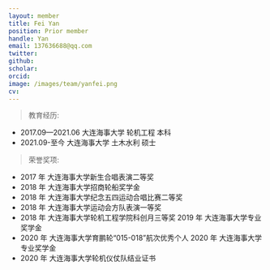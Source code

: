 ```yaml
---
layout: member
title: Fei Yan
position: Prior member
handle: Yan
email: 137636688@qq.com
twitter: 
github: 
scholar:
orcid: 
image: /images/team/yanfei.png
cv: 
---
```



> 教育经历:

- 2017.09—2021.06 大连海事大学 轮机工程 本科
- 2021.09-至今 大连海事大学 土木水利 硕士

> 荣誉奖项:

- 2017 年 大连海事大学新生合唱表演二等奖
- 2018 年 大连海事大学招商轮船奖学金
- 2018 年 大连海事大学纪念五四运动合唱比赛二等奖
- 2018 年 大连海事大学运动会方队表演一等奖
- 2018 年 大连海事大学轮机工程学院科创月三等奖 2019 年 大连海事大学专业奖学金
- 2020 年 大连海事大学育鹏轮“015-018”航次优秀个人 2020 年 大连海事大学专业奖学金
- 2020 年 大连海事大学轮机仪仗队结业证书




